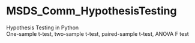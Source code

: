 # MSDS_Comm_HypothesisTesting

Hypothesis Testing in Python <br>
One-sample t-test, two-sample t-test, paired-sample t-test, ANOVA F test
